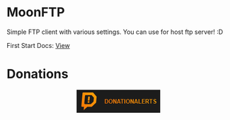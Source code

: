 # MoonFTP
Simple FTP client with various settings. You can use for host ftp server! :D <br>

First Start Docs: <a href="https://github.com/KDSS-Research/MoonFTP/blob/main/docs/firststart.md">View</a> <br>

<h1>Donations</h1>
<center><a href="https://www.donationalerts.com/r/coolman96"><img src="https://raw.githubusercontent.com/KDSS-Research/MoonFTP/main/.github/donation_alerts.png"></a></center>
